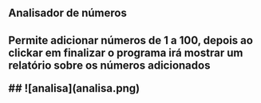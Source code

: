 <h2>Analisador de números<h2>
<p>Permite adicionar números de 1 a 100, depois ao clickar em finalizar o programa irá mostrar um relatório sobre os números adicionados<p>
##
![analisa](analisa.png)
